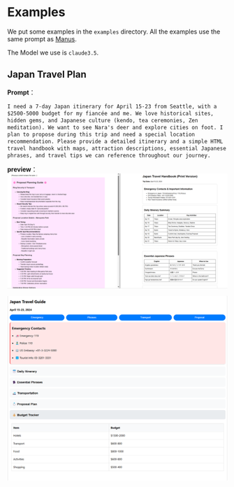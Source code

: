 # Examples

We put some examples in the `examples` directory. All the examples use the same prompt
as [Manus](https://manus.im/?utm_source=ai-bot.cn).

The Model we use is `claude3.5`.

## Japan Travel Plan
**Prompt**：
```
I need a 7-day Japan itinerary for April 15-23 from Seattle, with a $2500-5000 budget for my fiancée and me. We love historical sites, hidden gems, and Japanese culture (kendo, tea ceremonies, Zen meditation). We want to see Nara's deer and explore cities on foot. I plan to propose during this trip and need a special location recommendation. Please provide a detailed itinerary and a simple HTML travel handbook with maps, attraction descriptions, essential Japanese phrases, and travel tips we can reference throughout our journey.
```
**preview**：
![alt text](./pictures/japan-travel-plan-1.png)

![alt text](./pictures/japan-travel-plan-2.png)

